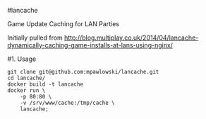 #lancache

Game Update Caching for LAN Parties

Initially pulled from http://blog.multiplay.co.uk/2014/04/lancache-dynamically-caching-game-installs-at-lans-using-nginx/

#1. Usage

	git clone git@github.com:mpawlowski/lancache.git
	cd lancache/
	docker build -t lancache
	docker run \
        -p 80:80 \
        -v /srv/www/cache:/tmp/cache \
        lancache;
